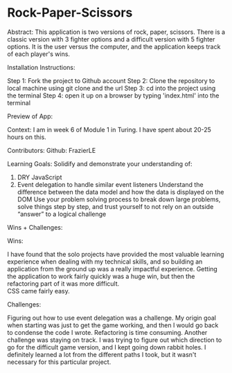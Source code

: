 # Rock-Paper-Scissors
Abstract:
This application is two versions of rock, paper, scissors. There is a classic version with 3 fighter options and a difficult version with 5 fighter options. It is the user versus the computer, and the application keeps track of each player's wins.

Installation Instructions:

Step 1: Fork the project to Github account
Step 2: Clone the repository to local machine using git clone and the url
Step 3: cd into the project using the terminal
Step 4: open it up on a browser by typing 'index.html' into the terminal

Preview of App:




Context:
I am in week 6 of Module 1 in Turing. I have spent about 20-25 hours on this.

Contributors:
Github: FrazierLE

Learning Goals:
Solidify and demonstrate your understanding of:
  1. DRY JavaScript
  2. Event delegation to handle similar event listeners
Understand the difference between the data model and how the data is displayed on the DOM
Use your problem solving process to break down large problems, solve things step by step, and trust yourself to not rely on an outside “answer” to a logical challenge

Wins + Challenges:

Wins:

I have found that the solo projects have provided the most valuable learning experience when dealing with my technical skills, and so building an application from the ground up was a really impactful experience.
Getting the application to work fairly quickly was a huge win, but then the refactoring part of it was more difficult.  
CSS came fairly easy.

Challenges:

Figuring out how to use event delegation was a challenge.
My origin goal when starting was just to get the game working, and then I would go back to condense the code I wrote. Refactoring is time consuming.
Another challenge was staying on track. I was trying to figure out which direction to go for the difficult game version, and I kept going down rabbit holes. I definitely learned a lot from the different paths I took, but it wasn't necessary for this particular project.
